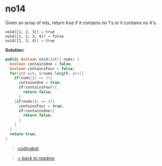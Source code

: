 # no14

Given an array of ints, return true if it contains no 1's or it contains no 4's.

```
no14([1, 2, 3]) → true
no14([1, 2, 3, 4]) → false
no14([2, 3, 4]) → true
```

**Solution:**

```java
public boolean no14(int[] nums) {
  boolean containsOne = false;
  boolean containsFour = false;
  for(int i=0; i<nums.length; i++){
    if(nums[i] == 1){
      containsOne = true;
      if(containsFour){
        return false;
      }
    }if(nums[i] == 4){
      containsFour = true;
      if(containsOne){
        return false;
      }
    }
  }
  return true;
}
```

> _[codingbat](https://codingbat.com/prob/p136648)_

> [< _back to readme_](/README.md)